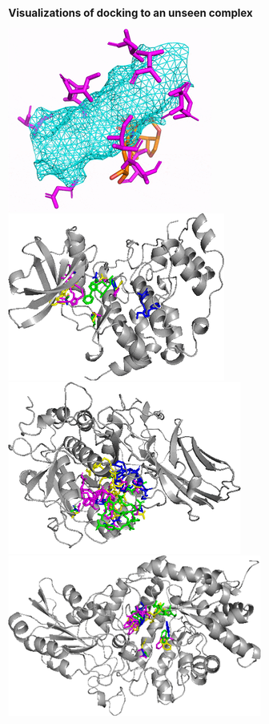## Visualizations of docking to an unseen complex

![Visualization of a ligand docking to a protein, within a binding pocket with flexibile sidechains](docking-visualization.gif)
![Visualization of a ligand docking to 61ac, within a binding pocket with flexibile sidechains](6a1c.gif)
![Visualization of a ligand docking to 6hzb protein, within a binding pocket with flexibile sidechains](6hzb.gif)
![Visualization of a ligand docking to 6md6 protein, within a binding pocket with flexibile sidechains](6md6.gif)
